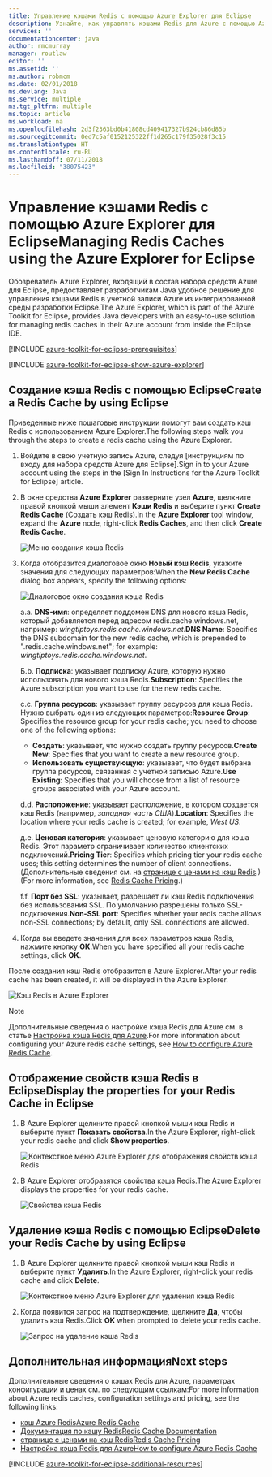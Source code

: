 ```yaml
---
title: Управление кэшами Redis с помощью Azure Explorer для Eclipse
description: Узнайте, как управлять кэшами Redis для Azure с помощью Azure Explorer для Eclipse.
services: ''
documentationcenter: java
author: rmcmurray
manager: routlaw
editor: ''
ms.assetid: ''
ms.author: robmcm
ms.date: 02/01/2018
ms.devlang: Java
ms.service: multiple
ms.tgt_pltfrm: multiple
ms.topic: article
ms.workload: na
ms.openlocfilehash: 2d3f2363bd0b41808cd409417327b924cb86d85b
ms.sourcegitcommit: 0ed7c5af0152125322ff1d265c179f35028f3c15
ms.translationtype: HT
ms.contentlocale: ru-RU
ms.lasthandoff: 07/11/2018
ms.locfileid: "38075423"
---
```

# <a name="managing-redis-caches-using-the-azure-explorer-for-eclipse"></a><span data-ttu-id="670e2-103">Управление кэшами Redis с помощью Azure Explorer для Eclipse</span><span class="sxs-lookup"><span data-stu-id="670e2-103">Managing Redis Caches using the Azure Explorer for Eclipse</span></span>

<span data-ttu-id="670e2-104">Обозреватель Azure Explorer, входящий в состав набора средств Azure для Eclipse, предоставляет разработчикам Java удобное решение для управления кэшами Redis в учетной записи Azure из интегрированной среды разработки Eclipse.</span><span class="sxs-lookup"><span data-stu-id="670e2-104">The Azure Explorer, which is part of the Azure Toolkit for Eclipse, provides Java developers with an easy-to-use solution for managing redis caches in their Azure account from inside the Eclipse IDE.</span></span>

[!INCLUDE [azure-toolkit-for-eclipse-prerequisites](../includes/azure-toolkit-for-eclipse-prerequisites.md)]

[!INCLUDE [azure-toolkit-for-eclipse-show-azure-explorer](../includes/azure-toolkit-for-eclipse-show-azure-explorer.md)]

## <a name="create-a-redis-cache-by-using-eclipse"></a><span data-ttu-id="670e2-105">Создание кэша Redis с помощью Eclipse</span><span class="sxs-lookup"><span data-stu-id="670e2-105">Create a Redis Cache by using Eclipse</span></span>

<span data-ttu-id="670e2-106">Приведенные ниже пошаговые инструкции помогут вам создать кэш Redis с использованием Azure Explorer.</span><span class="sxs-lookup"><span data-stu-id="670e2-106">The following steps walk you through the steps to create a redis cache using the Azure Explorer.</span></span>

1. <span data-ttu-id="670e2-107">Войдите в свою учетную запись Azure, следуя [инструкциям по входу для набора средств Azure для Eclipse].</span><span class="sxs-lookup"><span data-stu-id="670e2-107">Sign in to your Azure account using the steps in the [Sign In Instructions for the Azure Toolkit for Eclipse] article.</span></span>

1. <span data-ttu-id="670e2-108">В окне средства **Azure Explorer** разверните узел **Azure**, щелкните правой кнопкой мыши элемент **Кэши Redis** и выберите пункт **Create Redis Cache** (Создать кэш Redis).</span><span class="sxs-lookup"><span data-stu-id="670e2-108">In the **Azure Explorer** tool window, expand the **Azure** node, right-click **Redis Caches**, and then click **Create Redis Cache**.</span></span>

   ![Меню создания кэша Redis][CR01]

1. <span data-ttu-id="670e2-110">Когда отобразится диалоговое окно **Новый кэш Redis**, укажите значения для следующих параметров:</span><span class="sxs-lookup"><span data-stu-id="670e2-110">When the **New Redis Cache** dialog box appears, specify the following options:</span></span>

   ![Диалоговое окно создания кэша Redis][CR02]

   <span data-ttu-id="670e2-112">a.</span><span class="sxs-lookup"><span data-stu-id="670e2-112">a.</span></span> <span data-ttu-id="670e2-113">**DNS-имя**: определяет поддомен DNS для нового кэша Redis, который добавляется перед адресом redis.cache.windows.net, например: *wingtiptoys.redis.cache.windows.net*.</span><span class="sxs-lookup"><span data-stu-id="670e2-113">**DNS Name**: Specifies the DNS subdomain for the new redis cache, which is prepended to ".redis.cache.windows.net"; for example: *wingtiptoys.redis.cache.windows.net*.</span></span>

   <span data-ttu-id="670e2-114">Б.</span><span class="sxs-lookup"><span data-stu-id="670e2-114">b.</span></span> <span data-ttu-id="670e2-115">**Подписка**: указывает подписку Azure, которую нужно использовать для нового кэша Redis.</span><span class="sxs-lookup"><span data-stu-id="670e2-115">**Subscription**: Specifies the Azure subscription you want to use for the new redis cache.</span></span>

   <span data-ttu-id="670e2-116">c.</span><span class="sxs-lookup"><span data-stu-id="670e2-116">c.</span></span> <span data-ttu-id="670e2-117">**Группа ресурсов**: указывает группу ресурсов для кэша Redis. Нужно выбрать один из следующих параметров:</span><span class="sxs-lookup"><span data-stu-id="670e2-117">**Resource Group**: Specifies the resource group for your redis cache; you need to choose one of the following options:</span></span>
      * <span data-ttu-id="670e2-118">**Создать**: указывает, что нужно создать группу ресурсов.</span><span class="sxs-lookup"><span data-stu-id="670e2-118">**Create New**: Specifies that you want to create a new resource group.</span></span>
      * <span data-ttu-id="670e2-119">**Использовать существующую**: указывает, что будет выбрана группа ресурсов, связанная с учетной записью Azure.</span><span class="sxs-lookup"><span data-stu-id="670e2-119">**Use Existing**: Specifies that you will choose from a list of resource groups associated with your Azure account.</span></span>

   <span data-ttu-id="670e2-120">d.</span><span class="sxs-lookup"><span data-stu-id="670e2-120">d.</span></span> <span data-ttu-id="670e2-121">**Расположение**: указывает расположение, в котором создается кэш Redis (например, *западная часть США*).</span><span class="sxs-lookup"><span data-stu-id="670e2-121">**Location**: Specifies the location where your redis cache is created; for example, *West US*.</span></span>

   <span data-ttu-id="670e2-122">д.</span><span class="sxs-lookup"><span data-stu-id="670e2-122">e.</span></span> <span data-ttu-id="670e2-123">**Ценовая категория**: указывает ценовую категорию для кэша Redis. Этот параметр ограничивает количество клиентских подключений.</span><span class="sxs-lookup"><span data-stu-id="670e2-123">**Pricing Tier**: Specifies which pricing tier your redis cache uses; this setting determines the number of client connections.</span></span> <span data-ttu-id="670e2-124">(Дополнительные сведения см. на [странице с ценами на кэш Redis].)</span><span class="sxs-lookup"><span data-stu-id="670e2-124">(For more information, see [Redis Cache Pricing].)</span></span>

   <span data-ttu-id="670e2-125">f.</span><span class="sxs-lookup"><span data-stu-id="670e2-125">f.</span></span> <span data-ttu-id="670e2-126">**Порт без SSL**: указывает, разрешает ли кэш Redis подключения без использования SSL. По умолчанию разрешены только SSL-подключения.</span><span class="sxs-lookup"><span data-stu-id="670e2-126">**Non-SSL port**: Specifies whether your redis cache allows non-SSL connections; by default, only SSL connections are allowed.</span></span>

1. <span data-ttu-id="670e2-127">Когда вы введете значения для всех параметров кэша Redis, нажмите кнопку **ОК**.</span><span class="sxs-lookup"><span data-stu-id="670e2-127">When you have specified all your redis cache settings, click **OK**.</span></span>

<span data-ttu-id="670e2-128">После создания кэш Redis отобразится в Azure Explorer.</span><span class="sxs-lookup"><span data-stu-id="670e2-128">After your redis cache has been created, it will be displayed in the Azure Explorer.</span></span>

   ![Кэш Redis в Azure Explorer][CR03]

> [!NOTE]
>
> <span data-ttu-id="670e2-130">Дополнительные сведения о настройке кэша Redis для Azure см. в статье [Настройка кэша Redis для Azure].</span><span class="sxs-lookup"><span data-stu-id="670e2-130">For more information about configuring your Azure redis cache settings, see [How to configure Azure Redis Cache].</span></span>
>

## <a name="display-the-properties-for-your-redis-cache-in-eclipse"></a><span data-ttu-id="670e2-131">Отображение свойств кэша Redis в Eclipse</span><span class="sxs-lookup"><span data-stu-id="670e2-131">Display the properties for your Redis Cache in Eclipse</span></span>

1. <span data-ttu-id="670e2-132">В Azure Explorer щелкните правой кнопкой мыши кэш Redis и выберите пункт **Показать свойства**.</span><span class="sxs-lookup"><span data-stu-id="670e2-132">In the Azure Explorer, right-click your redis cache and click **Show properties**.</span></span>

   ![Контекстное меню Azure Explorer для отображения свойств кэша Redis][SP01]

1. <span data-ttu-id="670e2-134">В Azure Explorer отобразятся свойства кэша Redis.</span><span class="sxs-lookup"><span data-stu-id="670e2-134">The Azure Explorer displays the properties for your redis cache.</span></span>

   ![Свойства кэша Redis][SP02]

## <a name="delete-your-redis-cache-by-using-eclipse"></a><span data-ttu-id="670e2-136">Удаление кэша Redis с помощью Eclipse</span><span class="sxs-lookup"><span data-stu-id="670e2-136">Delete your Redis Cache by using Eclipse</span></span>

1. <span data-ttu-id="670e2-137">В Azure Explorer щелкните правой кнопкой мыши кэш Redis и выберите пункт **Удалить**.</span><span class="sxs-lookup"><span data-stu-id="670e2-137">In the Azure Explorer, right-click your redis cache and click **Delete**.</span></span>

   ![Контекстное меню Azure Explorer для удаления кэша Redis][DE01]

1. <span data-ttu-id="670e2-139">Когда появится запрос на подтверждение, щелкните **Да**, чтобы удалить кэш Redis.</span><span class="sxs-lookup"><span data-stu-id="670e2-139">Click **OK** when prompted to delete your redis cache.</span></span>

   ![Запрос на удаление кэша Redis][DE02]

## <a name="next-steps"></a><span data-ttu-id="670e2-141">Дополнительная информация</span><span class="sxs-lookup"><span data-stu-id="670e2-141">Next steps</span></span>

<span data-ttu-id="670e2-142">Дополнительные сведения о кэшах Redis для Azure, параметрах конфигурации и ценах см. по следующим ссылкам:</span><span class="sxs-lookup"><span data-stu-id="670e2-142">For more information about Azure redis caches, configuration settings and pricing, see the following links:</span></span>

* <span data-ttu-id="670e2-143">[кэш Azure Redis]</span><span class="sxs-lookup"><span data-stu-id="670e2-143">[Azure Redis Cache]</span></span>
* <span data-ttu-id="670e2-144">[Документация по кэшу Redis]</span><span class="sxs-lookup"><span data-stu-id="670e2-144">[Redis Cache Documentation]</span></span>
* <span data-ttu-id="670e2-145">[странице с ценами на кэш Redis]</span><span class="sxs-lookup"><span data-stu-id="670e2-145">[Redis Cache Pricing]</span></span>
* <span data-ttu-id="670e2-146">[Настройка кэша Redis для Azure]</span><span class="sxs-lookup"><span data-stu-id="670e2-146">[How to configure Azure Redis Cache]</span></span>

[!INCLUDE [azure-toolkit-for-eclipse-additional-resources](../includes/azure-toolkit-for-eclipse-additional-resources.md)]

<!-- URL List -->

[странице с ценами на кэш Redis]: https://azure.microsoft.com/pricing/details/cache/
[Redis Cache Pricing]: https://azure.microsoft.com/pricing/details/cache/
[кэш Azure Redis]: https://azure.microsoft.com/services/cache/
[Azure Redis Cache]: https://azure.microsoft.com/services/cache/
[Документация по кэшу Redis]: /azure/redis-cache/
[Redis Cache Documentation]: /azure/redis-cache/
[Настройка кэша Redis для Azure]: /azure/redis-cache/cache-configure
[How to configure Azure Redis Cache]: /azure/redis-cache/cache-configure

<!-- IMG List -->

[CR01]: media/azure-toolkit-for-eclipse-managing-redis-caches-using-azure-explorer/CR01.png
[CR02]: media/azure-toolkit-for-eclipse-managing-redis-caches-using-azure-explorer/CR02.png
[CR03]: media/azure-toolkit-for-eclipse-managing-redis-caches-using-azure-explorer/CR03.png

[SP01]: media/azure-toolkit-for-eclipse-managing-redis-caches-using-azure-explorer/SP01.png
[SP02]: media/azure-toolkit-for-eclipse-managing-redis-caches-using-azure-explorer/SP02.png

[DE01]: media/azure-toolkit-for-eclipse-managing-redis-caches-using-azure-explorer/DE01.png
[DE02]: media/azure-toolkit-for-eclipse-managing-redis-caches-using-azure-explorer/DE02.png
